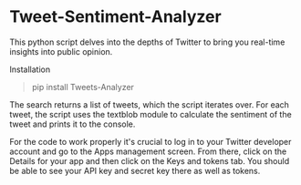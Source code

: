 # Tweet-Sentiment-Analyzer
This python script delves into the depths of Twitter to bring you real-time insights into public opinion.

Installation
> pip install Tweets-Analyzer

The search returns a list of tweets, which the script iterates over. For each tweet, the script uses the textblob module to calculate the sentiment of the tweet and prints it to the console.

For the code to work properly it's crucial to log in to your Twitter developer account and go to the Apps management screen. From there, click on the Details for your app and then click on the Keys and tokens tab. You should be able to see your API key and secret key there as well as tokens. 
